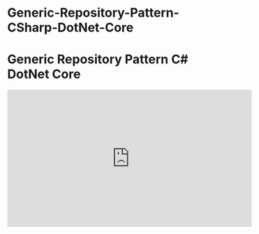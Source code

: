# Generic-Repository-Pattern-CSharp-DotNet-Core
<h1>Generic Repository Pattern C# DotNet Core</h1>


 <iframe width="560" height="315"src="https://youtu.be/ESWvn4PnPPA" frameborder="0" allow="accelerometer; autoplay; encrypted-media; gyroscope; picture-in-picture" allowfullscreen></iframe>
